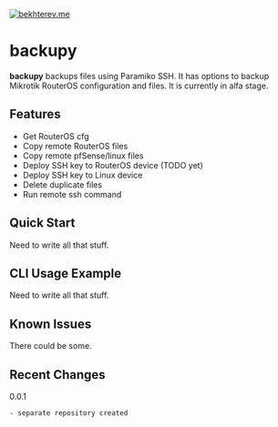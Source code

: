[![bekhterev.me](https://img.shields.io/badge/bekhterev.me-some%20kind%20of%20blog-green.svg)](https://bekhterev.me)

backupy
========

**backupy** backups files using Paramiko SSH. It has options to backup Mikrotik RouterOS configuration and files. It is currently in alfa stage.

Features
------------

- Get RouterOS cfg
- Copy remote RouterOS files
- Copy remote pfSense/linux files
- Deploy SSH key to RouterOS device (TODO yet)
- Deploy SSH key to Linux device
- Delete duplicate files
- Run remote ssh command


Quick Start
-----------

Need to write all that stuff.

CLI Usage Example
-----------------

Need to write all that stuff.

Known Issues
------------

There could be some.


Recent Changes
--------------
0.0.1 
~~~~~
- separate repository created
